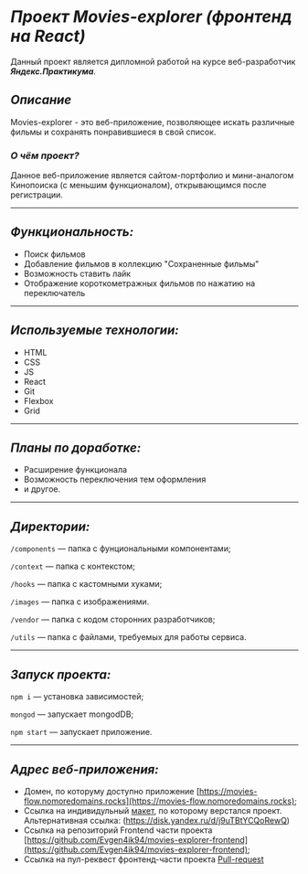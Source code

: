 # ***Проект Movies-explorer (фронтенд на React)***
Данный проект является дипломной работой на курсе веб-разработчик ***Яндекс.Практикума***.
## *Описание*
Movies-explorer - это веб-приложение, позволяющее искать различные фильмы и сохранять понравившиеся в свой список.
### ***О чём проект?***

Данное веб-приложение является сайтом-портфолио и мини-аналогом Кинопоиска (с меньшим функционалом), открывающимся после регистрации.

---
## *Функциональность:*
* Поиск фильмов
* Добавление фильмов в коллекцию "Сохраненные фильмы"
* Возможность ставить лайк
* Отображение короткометражных фильмов по нажатию на переключатель
---
## *Используемые технологии:*

* HTML
* CSS
* JS
* React
* Git
* Flexbox
* Grid
---
## *Планы по доработке:*
* Расширение функционала
* Возможность переключения тем оформления
* и другое.

---
## *Директории:*

`/components` — папка с фунциональными компонентами;

`/context` — папка с контекстом;

`/hooks` — папка с кастомными хуками;

`/images` — папка c изображениями.

`/vendor` — папка с кодом сторонних разработчиков;

`/utils` — папка с файлами, требуемых для работы сервиса.

---
## *Запуск проекта:*
`npm i` — установка зависимостей;

`mongod` — запускает mongodDB;

`npm start` — запускает приложение.

---
## *Адрес веб-приложения:*

* Домен, по которуму доступно приложение [https://movies-flow.nomoredomains.rocks](https://movies-flow.nomoredomains.rocks);
* Ссылка на индивидульный [макет](https://www.figma.com/file/35FQx1ZaoxeVlnB5PzTXdW/Diploma-(Copy)?node-id=932%3A2802&t=65Beh2roXiAf9ewI-0), по которому верстался проект. Альтернативная ссылка: (https://disk.yandex.ru/d/j9uTBtYCQoRewQ)
* Ссылка на репозиторий Frontend части проекта [https://github.com/Evgen4ik94/movies-explorer-frontend](https://github.com/Evgen4ik94/movies-explorer-frontend);
* Ссылка на пул-реквест фронтенд-части проекта [Pull-request](https://github.com/Evgen4ik94/movies-explorer-frontend/pull/1)